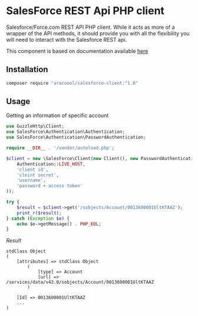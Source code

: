 # SalesForce REST Api PHP client

Salesforce/Force.com REST API PHP client. While it acts as more of a wrapper of the API methods, it should provide you with all the flexibility you will need to interact with the Salesforce REST api.

This component is based on documentation available [here](https://resources.docs.salesforce.com/sfdc/pdf/api_rest.pdf)

## Installation

```bash
composer require "aracoool/salesforce-client:^1.0"
```

## Usage

Getting an information of specific account

```php
use GuzzleHttp\Client;
use SalesForce\Authentication\Authentication;
use SalesForce\Authentication\PasswordAuthentication;

require __DIR__ . '/vendor/autoload.php';

$client = new \SalesForce\Client(new Client(), new PasswordAuthentication(
    Authentication::LIVE_HOST,
    'client id',
    'cleint secret',
    'username',
    'password + access token'
));

try {
    $result = $client->get('/sobjects/Account/0013600001UltKTAAZ');
    print_r($result);
} catch (Exception $e) {
    echo $e->getMessage() . PHP_EOL;
}
```

*Result*

```
stdClass Object
(
    [attributes] => stdClass Object
        (
            [type] => Account
            [url] => /services/data/v42.0/sobjects/Account/0013600001UltKTAAZ
        )

    [Id] => 0013600001UltKTAAZ
    ...
)
```